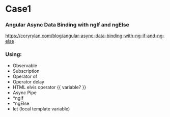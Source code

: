 # Case1

### Angular Async Data Binding with ngIf and ngElse

https://coryrylan.com/blog/angular-async-data-binding-with-ng-if-and-ng-else

### Using:

- Observable
- Subscription
- Operator of
- Operator delay
- HTML elvis operator {{ variable? }}
- Async Pipe
- *ngIf
- *ngElse
- let (local template variable)
